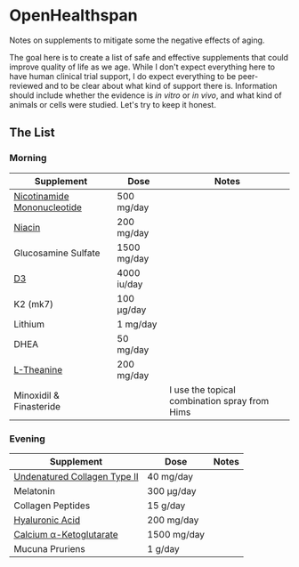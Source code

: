 # OpenHealthspan
Notes on supplements to mitigate some the negative effects of aging.

The goal here is to create a list of safe and effective supplements that could improve quality of life as we age.
While I don't expect everything here to have human clinical trial support, I do expect everything to be peer-reviewed and to be clear about what kind of support there is.
Information should include whether the evidence is *in vitro* or *in vivo*, and what kind of animals or cells were studied.
Let's try to keep it honest.

## The List

### Morning
| Supplement | Dose | Notes |
| --- | --- | --- |
| [Nicotinamide Mononucleotide ](/supplements/nmn.md) | 500 mg/day |  |
| [Niacin](/supplements/niacin.md) | 200 mg/day |  |
| Glucosamine Sulfate | 1500 mg/day |  |
| [D3](/supplements/d3.md) | 4000 iu/day |  |
| K2 (mk7) | 100 μg/day |  |
| Lithium | 1 mg/day |  |
| DHEA | 50 mg/day |  |
| [L-Theanine](/supplements/l_theanine.md) | 200 mg/day |  |
| Minoxidil & Finasteride |  | I use the topical combination spray from Hims |

### Evening
| Supplement | Dose | Notes |
| --- | --- | --- |
| [Undenatured Collagen Type II](/supplements/uc_ii.md) | 40 mg/day |  |
| Melatonin | 300 μg/day |  |
| Collagen Peptides | 15 g/day |  |
| [Hyaluronic Acid](/supplements/hyaluronic_acid.md) | 200 mg/day |  |
| [Calcium α-Ketoglutarate](/supplements/cakg.md) | 1500 mg/day |  |
| Mucuna Pruriens | 1 g/day |  |

